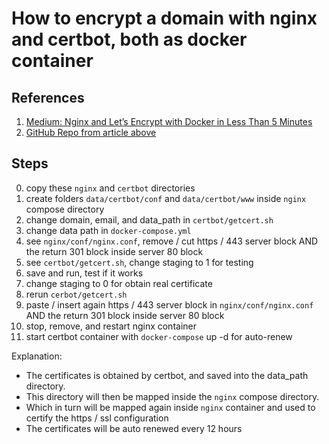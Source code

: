 # How to encrypt a domain with nginx and certbot, both as docker container

## References
1. [Medium: Nginx and Let’s Encrypt with Docker in Less Than 5 Minutes](https://medium.com/@pentacent/nginx-and-lets-encrypt-with-docker-in-less-than-5-minutes-b4b8a60d3a71)
2. [GitHub Repo from article above](https://github.com/wmnnd/nginx-certbot)

## Steps
0. copy these `nginx` and `certbot` directories
1. create folders `data/certbot/conf` and `data/certbot/www` inside `nginx` compose directory
2. change domain, email, and data_path in `certbot/getcert.sh`
3. change data path in `docker-compose.yml`
4. see `nginx/conf/nginx.conf`, remove / cut https / 443 server block AND the return 301 block inside server 80 block
5. see `certbot/getcert.sh`, change staging to 1 for testing
6. save and run, test if it works
7. change staging to 0 for obtain real certificate
8. rerun `cerbot/getcert.sh`
9. paste / insert again https / 443 server block in `nginx/conf/nginx.conf` AND the return 301 block inside server 80 block
10. stop, remove, and restart nginx container
11. start certbot container with `docker-compose` up -d for auto-renew

Explanation:
- The certificates is obtained by certbot, and saved into the data_path directory.
- This directory will then be mapped inside the `nginx` compose directory.
- Which in turn will be mapped again inside `nginx` container and used to certify the https / ssl configuration
- The certificates will be auto renewed every 12 hours